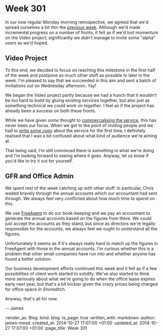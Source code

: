 Week 301
========

In our now regular Monday morning retrospective, we agreed that we'd spread ourselves a bit thin the [previous week][Week 300]. Although we'd made incremental progress on a number of fronts, it felt as if we'd lost momentum on the Video project; significantly we didn't manage to invite some "alpha" users as we'd hoped.

## Video Project

To this end, we decided to focus on reaching this milestone in the first half of the week and postpone as much other stuff as possible to later in the week. I'm pleased to say that we succeeded in this aim and sent a batch of invitations out on Wednesday afternoon. Yay!

We began the Video project partly because we had a hunch that it wouldn't be too hard to build by gluing existing services together, but also just as something technical we could work on *together*. I feel as if the project has already been a success on both these fronts.

While we have given _some_ thought to [commercialising the service][Week 295 - Monetization], this has never been our focus. When we got to the point of inviting people and we had to [write some copy][GFR Video - About] about the service for the first time, I definitely realised that I was a bit confused about what kind of audience we're aiming at.

That being said, I'm still convinced there is _something_ in what we're doing and I'm looking forward to seeing where it goes. Anyway, let us know if you'd like to try it out for yourself.

## GFR and Office Admin

We spent rest of the week catching up with other stuff. In particular, Chris waded bravely through the annual accounts which our accountant had sent through. We always feel very conflicted about how much time to spend on this.

We use [FreeAgent][] to do our book-keeping and we pay an accountant to generate the annual accounts based on the figures from there. We could just accept the accounts as they stand, but since as directors we're legally responsible for the accounts, we always feel we ought to understand all the figures.

Unfortunately it seems as if it's always really hard to match up the figures in FreeAgent with those in the annual accounts. I'm curious whether this is a problem that other small companies have run into and whether anyone has found a better solution.

Our business development efforts continued this week and it felt as if a few possibilities of client work started to solidify. We've also started to think more seriously about what we're going to do when the office lease expires early next year, but that's a bit trickier given the crazy prices being charged for office space in Shoreditch.

Anyway, that's all for now.

-- James


[Week 300]: /week-300
[FreeAgent]: http://www.freeagent.com/
[GFR Video - About]: https://video.gofreerange.com/about
[Week 295 - Monetization]: /week-295#monetization


:render_as: Blog
:kind: blog
:is_page: true
:written_with: markdown
:author: james-mead
:created_at: 2014-10-27 17:07:00 +01:00
:updated_at: 2014-10-27 17:07:00 +01:00
:page_title: Week 301
